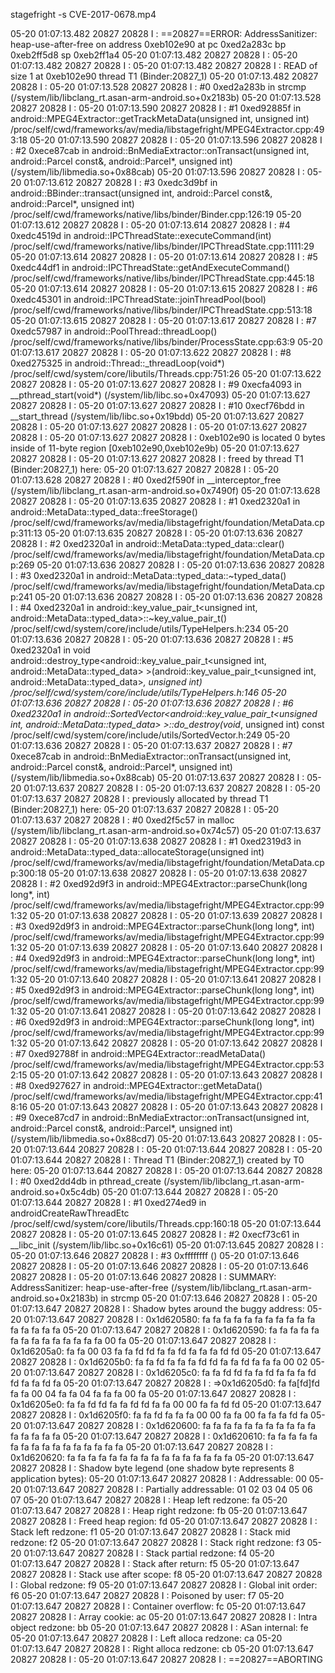 stagefright -s CVE-2017-0678.mp4

05-20 01:07:13.482 20827 20828 I         : ==20827==ERROR: AddressSanitizer: heap-use-after-free on address 0xeb102e90 at pc 0xed2a283c bp 0xeb2ff5d8 sp 0xeb2ff1a4 
05-20 01:07:13.482 20827 20828 I         : 
05-20 01:07:13.482 20827 20828 I         : 
05-20 01:07:13.482 20827 20828 I         : READ of size 1 at 0xeb102e90 thread T1 (Binder:20827_1) 
05-20 01:07:13.482 20827 20828 I         : 
05-20 01:07:13.528 20827 20828 I         :     #0 0xed2a283b in strcmp (/system/lib/libclang_rt.asan-arm-android.so+0x2183b) 
05-20 01:07:13.528 20827 20828 I         : 
05-20 01:07:13.590 20827 20828 I         :     #1 0xed92885f in android::MPEG4Extractor::getTrackMetaData(unsigned int, unsigned int) /proc/self/cwd/frameworks/av/media/libstagefright/MPEG4Extractor.cpp:493:18 
05-20 01:07:13.590 20827 20828 I         : 
05-20 01:07:13.596 20827 20828 I         :     #2 0xece87cab in android::BnMediaExtractor::onTransact(unsigned int, android::Parcel const&, android::Parcel*, unsigned int) (/system/lib/libmedia.so+0x88cab) 
05-20 01:07:13.596 20827 20828 I         : 
05-20 01:07:13.612 20827 20828 I         :     #3 0xedc3d9bf in android::BBinder::transact(unsigned int, android::Parcel const&, android::Parcel*, unsigned int) /proc/self/cwd/frameworks/native/libs/binder/Binder.cpp:126:19 
05-20 01:07:13.612 20827 20828 I         : 
05-20 01:07:13.614 20827 20828 I         :     #4 0xedc4519d in android::IPCThreadState::executeCommand(int) /proc/self/cwd/frameworks/native/libs/binder/IPCThreadState.cpp:1111:29 
05-20 01:07:13.614 20827 20828 I         : 
05-20 01:07:13.614 20827 20828 I         :     #5 0xedc44df1 in android::IPCThreadState::getAndExecuteCommand() /proc/self/cwd/frameworks/native/libs/binder/IPCThreadState.cpp:445:18 
05-20 01:07:13.614 20827 20828 I         : 
05-20 01:07:13.615 20827 20828 I         :     #6 0xedc45301 in android::IPCThreadState::joinThreadPool(bool) /proc/self/cwd/frameworks/native/libs/binder/IPCThreadState.cpp:513:18 
05-20 01:07:13.615 20827 20828 I         : 
05-20 01:07:13.617 20827 20828 I         :     #7 0xedc57987 in android::PoolThread::threadLoop() /proc/self/cwd/frameworks/native/libs/binder/ProcessState.cpp:63:9 
05-20 01:07:13.617 20827 20828 I         : 
05-20 01:07:13.622 20827 20828 I         :     #8 0xed275325 in android::Thread::_threadLoop(void*) /proc/self/cwd/system/core/libutils/Threads.cpp:751:26 
05-20 01:07:13.622 20827 20828 I         : 
05-20 01:07:13.627 20827 20828 I         :     #9 0xecfa4093 in __pthread_start(void*) (/system/lib/libc.so+0x47093) 
05-20 01:07:13.627 20827 20828 I         : 
05-20 01:07:13.627 20827 20828 I         :     #10 0xecf76bdd in __start_thread (/system/lib/libc.so+0x19bdd) 
05-20 01:07:13.627 20827 20828 I         : 
05-20 01:07:13.627 20827 20828 I         : 
05-20 01:07:13.627 20827 20828 I         : 
05-20 01:07:13.627 20827 20828 I         : 0xeb102e90 is located 0 bytes inside of 11-byte region [0xeb102e90,0xeb102e9b) 
05-20 01:07:13.627 20827 20828 I         : 
05-20 01:07:13.627 20827 20828 I         : freed by thread T1 (Binder:20827_1) here: 
05-20 01:07:13.627 20827 20828 I         : 
05-20 01:07:13.628 20827 20828 I         :     #0 0xed2f590f in __interceptor_free (/system/lib/libclang_rt.asan-arm-android.so+0x7490f) 
05-20 01:07:13.628 20827 20828 I         : 
05-20 01:07:13.635 20827 20828 I         :     #1 0xed2320a1 in android::MetaData::typed_data::freeStorage() /proc/self/cwd/frameworks/av/media/libstagefright/foundation/MetaData.cpp:311:13 
05-20 01:07:13.635 20827 20828 I         : 
05-20 01:07:13.636 20827 20828 I         :     #2 0xed2320a1 in android::MetaData::typed_data::clear() /proc/self/cwd/frameworks/av/media/libstagefright/foundation/MetaData.cpp:269 
05-20 01:07:13.636 20827 20828 I         : 
05-20 01:07:13.636 20827 20828 I         :     #3 0xed2320a1 in android::MetaData::typed_data::~typed_data() /proc/self/cwd/frameworks/av/media/libstagefright/foundation/MetaData.cpp:241 
05-20 01:07:13.636 20827 20828 I         : 
05-20 01:07:13.636 20827 20828 I         :     #4 0xed2320a1 in android::key_value_pair_t<unsigned int, android::MetaData::typed_data>::~key_value_pair_t() /proc/self/cwd/system/core/include/utils/TypeHelpers.h:234 
05-20 01:07:13.636 20827 20828 I         : 
05-20 01:07:13.636 20827 20828 I         :     #5 0xed2320a1 in void android::destroy_type<android::key_value_pair_t<unsigned int, android::MetaData::typed_data> >(android::key_value_pair_t<unsigned int, android::MetaData::typed_data>*, unsigned int) /proc/self/cwd/system/core/include/utils/TypeHelpers.h:146 
05-20 01:07:13.636 20827 20828 I         : 
05-20 01:07:13.636 20827 20828 I         :     #6 0xed2320a1 in android::SortedVector<android::key_value_pair_t<unsigned int, android::MetaData::typed_data> >::do_destroy(void*, unsigned int) const /proc/self/cwd/system/core/include/utils/SortedVector.h:249 
05-20 01:07:13.636 20827 20828 I         : 
05-20 01:07:13.637 20827 20828 I         :     #7 0xece87cab in android::BnMediaExtractor::onTransact(unsigned int, android::Parcel const&, android::Parcel*, unsigned int) (/system/lib/libmedia.so+0x88cab) 
05-20 01:07:13.637 20827 20828 I         : 
05-20 01:07:13.637 20827 20828 I         : 
05-20 01:07:13.637 20827 20828 I         : 
05-20 01:07:13.637 20827 20828 I         : previously allocated by thread T1 (Binder:20827_1) here: 
05-20 01:07:13.637 20827 20828 I         : 
05-20 01:07:13.637 20827 20828 I         :     #0 0xed2f5c57 in malloc (/system/lib/libclang_rt.asan-arm-android.so+0x74c57) 
05-20 01:07:13.637 20827 20828 I         : 
05-20 01:07:13.638 20827 20828 I         :     #1 0xed2319d3 in android::MetaData::typed_data::allocateStorage(unsigned int) /proc/self/cwd/frameworks/av/media/libstagefright/foundation/MetaData.cpp:300:18 
05-20 01:07:13.638 20827 20828 I         : 
05-20 01:07:13.638 20827 20828 I         :     #2 0xed92d9f3 in android::MPEG4Extractor::parseChunk(long long*, int) /proc/self/cwd/frameworks/av/media/libstagefright/MPEG4Extractor.cpp:991:32 
05-20 01:07:13.638 20827 20828 I         : 
05-20 01:07:13.639 20827 20828 I         :     #3 0xed92d9f3 in android::MPEG4Extractor::parseChunk(long long*, int) /proc/self/cwd/frameworks/av/media/libstagefright/MPEG4Extractor.cpp:991:32 
05-20 01:07:13.639 20827 20828 I         : 
05-20 01:07:13.640 20827 20828 I         :     #4 0xed92d9f3 in android::MPEG4Extractor::parseChunk(long long*, int) /proc/self/cwd/frameworks/av/media/libstagefright/MPEG4Extractor.cpp:991:32 
05-20 01:07:13.640 20827 20828 I         : 
05-20 01:07:13.641 20827 20828 I         :     #5 0xed92d9f3 in android::MPEG4Extractor::parseChunk(long long*, int) /proc/self/cwd/frameworks/av/media/libstagefright/MPEG4Extractor.cpp:991:32 
05-20 01:07:13.641 20827 20828 I         : 
05-20 01:07:13.642 20827 20828 I         :     #6 0xed92d9f3 in android::MPEG4Extractor::parseChunk(long long*, int) /proc/self/cwd/frameworks/av/media/libstagefright/MPEG4Extractor.cpp:991:32 
05-20 01:07:13.642 20827 20828 I         : 
05-20 01:07:13.642 20827 20828 I         :     #7 0xed92788f in android::MPEG4Extractor::readMetaData() /proc/self/cwd/frameworks/av/media/libstagefright/MPEG4Extractor.cpp:532:15 
05-20 01:07:13.642 20827 20828 I         : 
05-20 01:07:13.643 20827 20828 I         :     #8 0xed927627 in android::MPEG4Extractor::getMetaData() /proc/self/cwd/frameworks/av/media/libstagefright/MPEG4Extractor.cpp:418:16 
05-20 01:07:13.643 20827 20828 I         : 
05-20 01:07:13.643 20827 20828 I         :     #9 0xece87cd7 in android::BnMediaExtractor::onTransact(unsigned int, android::Parcel const&, android::Parcel*, unsigned int) (/system/lib/libmedia.so+0x88cd7) 
05-20 01:07:13.643 20827 20828 I         : 
05-20 01:07:13.644 20827 20828 I         : 
05-20 01:07:13.644 20827 20828 I         : 
05-20 01:07:13.644 20827 20828 I         : Thread T1 (Binder:20827_1) created by T0 here: 
05-20 01:07:13.644 20827 20828 I         : 
05-20 01:07:13.644 20827 20828 I         :     #0 0xed2dd4db in pthread_create (/system/lib/libclang_rt.asan-arm-android.so+0x5c4db) 
05-20 01:07:13.644 20827 20828 I         : 
05-20 01:07:13.644 20827 20828 I         :     #1 0xed274ed9 in androidCreateRawThreadEtc /proc/self/cwd/system/core/libutils/Threads.cpp:160:18 
05-20 01:07:13.644 20827 20828 I         : 
05-20 01:07:13.645 20827 20828 I         :     #2 0xecf73c61 in __libc_init (/system/lib/libc.so+0x16c61) 
05-20 01:07:13.645 20827 20828 I         : 
05-20 01:07:13.646 20827 20828 I         :     #3 0xffffffff  (<unknown module>) 
05-20 01:07:13.646 20827 20828 I         : 
05-20 01:07:13.646 20827 20828 I         : 
05-20 01:07:13.646 20827 20828 I         : 
05-20 01:07:13.646 20827 20828 I         : SUMMARY: AddressSanitizer: heap-use-after-free (/system/lib/libclang_rt.asan-arm-android.so+0x2183b) in strcmp 
05-20 01:07:13.646 20827 20828 I         : 
05-20 01:07:13.647 20827 20828 I         : Shadow bytes around the buggy address: 
05-20 01:07:13.647 20827 20828 I         :   0x1d620580: fa fa fa fa fa fa fa fa fa fa fa fa fa fa fa fa 
05-20 01:07:13.647 20827 20828 I         :   0x1d620590: fa fa fa fa fa fa fa fa fa fa fa fa fa fa 00 fa 
05-20 01:07:13.647 20827 20828 I         :   0x1d6205a0: fa fa 00 03 fa fa fd fd fa fa fd fa fa fa fd fd 
05-20 01:07:13.647 20827 20828 I         :   0x1d6205b0: fa fa fd fa fa fa fd fd fa fa fd fa fa fa 00 02 
05-20 01:07:13.647 20827 20828 I         :   0x1d6205c0: fa fa fd fd fa fa fd fa fa fa fd fd fa fa fd fa 
05-20 01:07:13.647 20827 20828 I         : =>0x1d6205d0: fa fa[fd]fd fa fa 00 04 fa fa 04 fa fa fa 00 fa 
05-20 01:07:13.647 20827 20828 I         :   0x1d6205e0: fa fa fd fd fa fa fd fd fa fa 00 00 fa fa fd fd 
05-20 01:07:13.647 20827 20828 I         :   0x1d6205f0: fa fa fd fa fa fa 00 00 fa fa 00 fa fa fa fd fa 
05-20 01:07:13.647 20827 20828 I         :   0x1d620600: fa fa fa fa fa fa fa fa fa fa fa fa fa fa fa fa 
05-20 01:07:13.647 20827 20828 I         :   0x1d620610: fa fa fa fa fa fa fa fa fa fa fa fa fa fa fa fa 
05-20 01:07:13.647 20827 20828 I         :   0x1d620620: fa fa fa fa fa fa fa fa fa fa fa fa fa fa fa fa 
05-20 01:07:13.647 20827 20828 I         : Shadow byte legend (one shadow byte represents 8 application bytes): 
05-20 01:07:13.647 20827 20828 I         :   Addressable:           00 
05-20 01:07:13.647 20827 20828 I         :   Partially addressable: 01 02 03 04 05 06 07 
05-20 01:07:13.647 20827 20828 I         :   Heap left redzone:       fa 
05-20 01:07:13.647 20827 20828 I         :   Heap right redzone:      fb 
05-20 01:07:13.647 20827 20828 I         :   Freed heap region:       fd 
05-20 01:07:13.647 20827 20828 I         :   Stack left redzone:      f1 
05-20 01:07:13.647 20827 20828 I         :   Stack mid redzone:       f2 
05-20 01:07:13.647 20827 20828 I         :   Stack right redzone:     f3 
05-20 01:07:13.647 20827 20828 I         :   Stack partial redzone:   f4 
05-20 01:07:13.647 20827 20828 I         :   Stack after return:      f5 
05-20 01:07:13.647 20827 20828 I         :   Stack use after scope:   f8 
05-20 01:07:13.647 20827 20828 I         :   Global redzone:          f9 
05-20 01:07:13.647 20827 20828 I         :   Global init order:       f6 
05-20 01:07:13.647 20827 20828 I         :   Poisoned by user:        f7 
05-20 01:07:13.647 20827 20828 I         :   Container overflow:      fc 
05-20 01:07:13.647 20827 20828 I         :   Array cookie:            ac 
05-20 01:07:13.647 20827 20828 I         :   Intra object redzone:    bb 
05-20 01:07:13.647 20827 20828 I         :   ASan internal:           fe 
05-20 01:07:13.647 20827 20828 I         :   Left alloca redzone:     ca 
05-20 01:07:13.647 20827 20828 I         :   Right alloca redzone:    cb 
05-20 01:07:13.647 20827 20828 I         : 
05-20 01:07:13.647 20827 20828 I         : ==20827==ABORTING